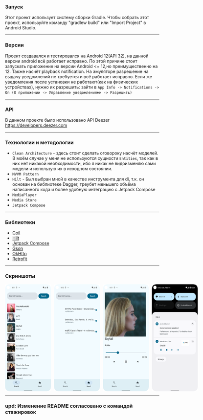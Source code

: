 ### Запуск
Этот проект использует систему сборки Gradle. Чтобы собрать этот проект, используйте команду "gradlew build" или "Import Project" в Android Studio.

---

### Версии
Проект создавался и тестировался на Android 12(API 32), на данной версии android всё работает исправно. По этой причине стоит запускать приложение на версии Android <= 12,но преимущественно на 12. Также насчёт playback notification. На эмуляторе разрешение на выдачу уведомлений не требуется и всё работает исправно. Если же уведомления после установки не работают(как на физических устройствах), нужно их разрешить: зайти в `App Info -> Notifications -> On (О приложении -> Управление уведомлениями -> Разрешить)`

---

### API
В данном проекте было использовано API Deezer
https://developers.deezer.com

---

### Технологии и методологии
- `Clean Architecture` - здесь стоит сделать оговороку насчёт моделей. В моём случае у меня не используются сущности `Entities`, так как в них нет никакой необходимости, ибо я никак не видоизменяю сами модели и использую их в исходном состоянии.
- `MVVM Pattern`
- `Hilt` - Был выбран мной в качестве инструмента для di, т.к. он основан на библиотеке Dagger, треубет меньшего объёма написанного кода и более удобную интеграцию с Jetpack Compose
- `MediaPlayer`
- `Media Store`
- `Jetpack Compose`

---

### Библиотеки
- [Coil](https://github.com/coil-kt/coil)
- [Hilt](https://dagger.dev/hilt/)
- [Jetpack Compose](https://developer.android.com/compose)
- [Gson](https://github.com/google/gson)
- [OkHttp](https://github.com/square/okhttp)
- [Retrofit](https://github.com/square/retrofit)

---

### Скриншоты

<div style="display: flex;">
  <img src="images/api_list.png" alt="api_list" width="150" height="350" style="margin-right: 10px;">
  <img src="images/saved_music_list.png" alt="saved_music_list" width="150" height="350" style="margin-right: 10px;">
  <img src="images/player.png" alt="player" width="150" height="350" style="margin-right: 10px;">
  <img src="images/playback_notification.png" alt="playback_notification" width="150" height="350">
</div>

---

### upd: Изменение README согласовано с командой стажировок